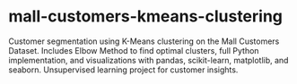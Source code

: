 # mall-customers-kmeans-clustering
Customer segmentation using K-Means clustering on the Mall Customers Dataset. Includes Elbow Method to find optimal clusters, full Python implementation, and visualizations with pandas, scikit-learn, matplotlib, and seaborn. Unsupervised learning project for customer insights.

